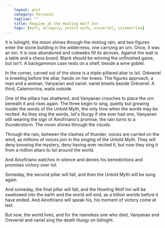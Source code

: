```yaml
---                                                 
    layout: post                                    
    category: Personal                              
    tagline: ""
    title: Requiem at the Howling Wolf Inn  
    tags: [myth, allegory, untold myth, oreveriel, calemorrina]   
---
```


It is Isilnight, the moon shines through the misting rain, and two figures enter the stone building in the wilderness, one carrying an urn. Once, it was an inn. It is now abandoned and cobwebs fill its alcoves. Against the wall is a table and a chess board. Black should be winning the unfinished game, but isn't. A backgammon case rests on a shelf, beside a wine goblet.

<!-- more -->

In the corner, carved out of the stone is a triple-pillared altar to Isil. Orëveriel is kneeling before the altar, hands on her knees. The figures approach, a man and a woman, Vanyanan and nariel. nariel kneels beside Orëveriel. A third, Calemorrina, waits outside.

One of the pillars has shattered, and Vanyanan crouches to place the urn beneath it and rises again. The three begin to sing, quietly but growing louder the words of the Untold Myth, the only time when the words may be recited. As they sing the words, Isil's liturgy if she ever had one, Vanyanan still wearing the sign of Ainofiriano's promise, the rain turns to a thunderstorm. The moon shines through the clouds. 

Through the rain, between the clashes of thunder, voices are carried on the wind, as millions of voices join in the singing of the Untold Myth. They will deny knowing the mystery, deny having ever recited it, but now they sing it from a million altars to Isil around the world. 

And Ainofiriano watches in silence and denies his benedictions and promises victory over Isil. 

Someday, the second pillar will fall, and then the Untold Myth will be sung again. 

And someday, the final pillar will fall, and the Howling Wolf Inn will be swallowed into the earth and the world will end, as a billion worlds before it have ended. And Ainofiriano will speak his, his moment of victory come at last. 

But now, the world lives, and for the nameless one who died, Vanyanan and Oreveriel and nariel sing the death liturgy on Isilnight.



